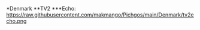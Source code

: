 
*Denmark
**TV2
***Echo: https://raw.githubusercontent.com/makmango/Pichgos/main/Denmark/tv2echo.png
